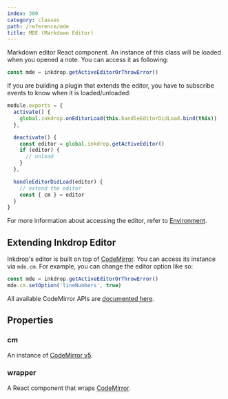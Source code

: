 ```yaml
---
index: 300
category: classes
path: /reference/mde
title: MDE (Markdown Editor)
---
```


Markdown editor React component.
An instance of this class will be loaded when you opened a note.
You can access it as following:

```js
const mde = inkdrop.getActiveEditorOrThrowError()
```

If you are building a plugin that extends the editor, you have to subscribe events to know when it is loaded/unloaded:

```js
module.exports = {
  activate() {
    global.inkdrop.onEditorLoad(this.handleEditorDidLoad.bind(this))
  },

  deactivate() {
    const editor = global.inkdrop.getActiveEditor()
    if (editor) {
      // unload
    }
  },

  handleEditorDidLoad(editor) {
    // extend the editor
    const { cm } = editor
  }
}
```

For more information about accessing the editor, refer to [Environment](/reference/environment).

## Extending Inkdrop Editor

Inkdrop's editor is built on top of [CodeMirror](http://codemirror.net/).
You can access its instance via `mde.cm`.
For example, you can change the editor option like so:

```js
const mde = inkdrop.getActiveEditorOrThrowError()
mde.cm.setOption('lineNumbers', true)
```

All available CodeMirror APIs are [documented here](https://codemirror.net/doc/manual.html).

## Properties

### cm

An instance of [CodeMirror v5](https://codemirror.net/5/).

### wrapper

A React component that wraps [CodeMirror](http://codemirror.net/).
